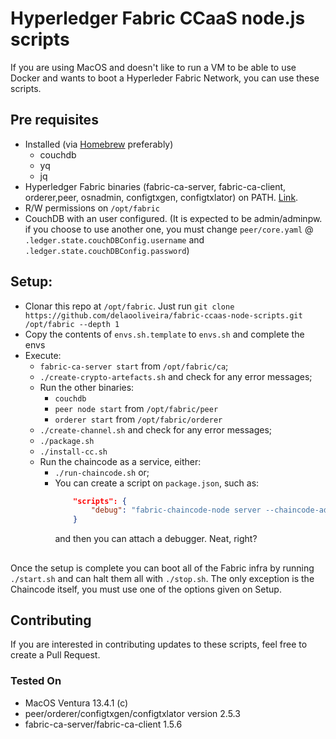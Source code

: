 # Hyperledger Fabric CCaaS node.js scripts
If you are using MacOS and doesn't like to run a VM to be able to use Docker and wants to boot a Hyperleder Fabric Network, you can use these scripts.

## Pre requisites
- Installed (via [Homebrew](https://brew.sh/index_pt-br) preferably)
    - couchdb
    - yq
    - jq
- Hyperledger Fabric binaries (fabric-ca-server, fabric-ca-client, orderer,peer, osnadmin, configtxgen, configtxlator) on PATH. [Link](https://hyperledger-fabric.readthedocs.io/en/latest/install.html).
- R/W permissions on `/opt/fabric`
- CouchDB with an user configured. (It is expected to be admin/adminpw. if you choose to use another one, you must change `peer/core.yaml` @ `.ledger.state.couchDBConfig.username` and `.ledger.state.couchDBConfig.password`)

## Setup:
- Clonar this repo at `/opt/fabric`. Just run `git clone https://github.com/delaooliveira/fabric-ccaas-node-scripts.git /opt/fabric --depth 1`
- Copy the contents of `envs.sh.template` to `envs.sh` and complete the envs
- Execute:
    - `fabric-ca-server start` from `/opt/fabric/ca`;
    - `./create-crypto-artefacts.sh` and check for any error messages;
    - Run the other binaries:
        - `couchdb`
        - `peer node start` from `/opt/fabric/peer`
        - `orderer start` from `/opt/fabric/orderer`
    - `./create-channel.sh` and check for any error messages;
    - `./package.sh`
    - `./install-cc.sh`
    - Run the chaincode as a service, either:
        - `./run-chaincode.sh` or;
        - You can create a script on `package.json`, such as:
            ```json
                "scripts": {
                    "debug": "fabric-chaincode-node server --chaincode-address=localhost:7100 --chaincode-id=$(cat /opt/fabric/pkgid) --chaincode-tls-cert-file=/opt/fabric/ca/peer/tls/signcerts/cert.pem --chaincode-tls-key-file=/opt/fabric/ca/peer/tls/keystore/server.key"
                }
            ```
            and then you can attach a debugger. Neat, right?

## 
Once the setup is complete you can boot all of the Fabric infra by running `./start.sh` and can halt them all with `./stop.sh`. The only exception is the Chaincode itself, you must use one of the options given on Setup.


## Contributing
If you are interested in contributing updates to these scripts, feel free to create a Pull Request.

### Tested On
- MacOS Ventura 13.4.1 (c)
- peer/orderer/configtxgen/configtxlator version 2.5.3
- fabric-ca-server/fabric-ca-client 1.5.6
